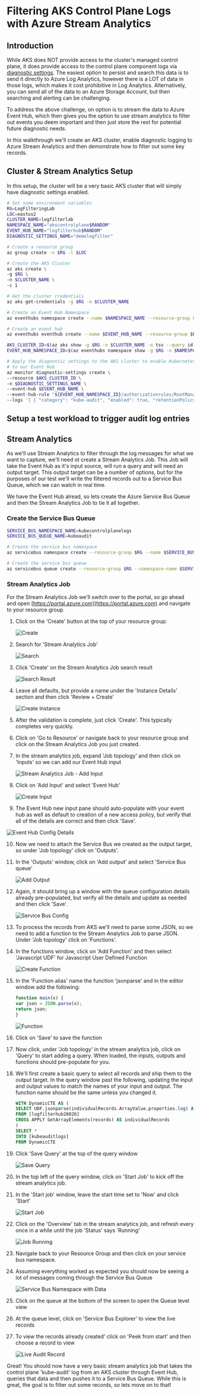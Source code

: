 # Filtering AKS Control Plane Logs with Azure Stream Analytics

## Introduction

While AKS does NOT provide access to the cluster's managed control plane, it does provide access to the control plane component logs via [diagnostic settings](https://learn.microsoft.com/en-us/azure/aks/monitor-aks#aks-control-planeresource-logs). The easiest option to persist and search this data is to send it directly to Azure Log Analytics, however there is a LOT of data in those logs, which makes it cost prohibitive in Log Analytics. Alternatively, you can send all of the data to an Azure Storage Account, but then searching and alerting can be challenging. 

To address the above challenge, on option is to stream the data to Azure Event Hub, which then gives you the option to use stream analytics to filter out events you deem important and then just store the rest for potential future diagnostic needs.

In this walkthrough we'll create an AKS cluster, enable diagnostic logging to Azure Stream Analytics and then demonstrate how to filter out some key records.

## Cluster & Stream Analytics Setup

In this setup, the cluster will be a very basic AKS cluster that will simply have diagnostic settings enabled. 

```bash
# Set some environment variables
RG=LogFilteringLab
LOC=eastus2
CLUSTER_NAME=logfilterlab
NAMESPACE_NAME="akscontrolplane$RANDOM"
EVENT_HUB_NAME="logfilterhub$RANDOM"
DIAGNOSTIC_SETTINGS_NAME="demologfilter"

# Create a resource group
az group create -n $RG -l $LOC

# Create the AKS Cluster
az aks create \
-g $RG \
-n $CLUSTER_NAME \
-c 1

# Get the cluster credentials
az aks get-credentials -g $RG -n $CLUSTER_NAME

# Create an Event Hub Namespace
az eventhubs namespace create --name $NAMESPACE_NAME --resource-group $RG -l $LOC

# Create an event hub
az eventhubs eventhub create --name $EVENT_HUB_NAME --resource-group $RG --namespace-name $NAMESPACE_NAME

AKS_CLUSTER_ID=$(az aks show -g $RG -n $CLUSTER_NAME -o tsv --query id)
EVENT_HUB_NAMESPACE_ID=$(az eventhubs namespace show -g $RG -n $NAMESPACE_NAME -o tsv --query id)

# Apply the diagnostic settings to the AKS cluster to enable Kubernetes audit log shipping
# to our Event Hub
az monitor diagnostic-settings create \
--resource $AKS_CLUSTER_ID \
-n $DIAGNOSTIC_SETTINGS_NAME \
--event-hub $EVENT_HUB_NAME \
--event-hub-rule "${EVENT_HUB_NAMESPACE_ID}/authorizationrules/RootManageSharedAccessKey" \
--logs '[ { "category": "kube-audit", "enabled": true, "retentionPolicy": { "enabled": false, "days": 0 } } ]' 
```

## Setup a test workload to trigger audit log entries

<TBD>

## Stream Analytics

As we'll use Stream Analytics to filter through the log messages for what we want to capture, we'll need ot create a Stream Analytics Job. This Job will take the Event Hub as it's input source, will run a query and will need an output target. This output target can be a number of options, but for the purposes of our test we'll write the filtered records out to a Service Bus Queue, which we can watch in real time.

We have the Event Hub alread, so lets create the Azure Service Bus Queue and then the Stream Analytics Job to tie it all together.

### Create the Service Bus Queue

```bash
SERVICE_BUS_NAMESPACE_NAME=kubecontrolplanelogs
SERVICE_BUS_QUEUE_NAME=kubeaudit

# Create the service bus namespace
az servicebus namespace create --resource-group $RG --name $SERVICE_BUS_NAMESPACE_NAME --location $LOC

# Create the service bus queue
az servicebus queue create --resource-group $RG --namespace-name $SERVICE_BUS_NAMESPACE_NAME --name $SERVICE_BUS_QUEUE_NAME

```

### Stream Analytics Job

For the Stream Analytics Job we'll switch over to the portal, so go ahead and open [https://portal.azure.com](https://portal.azure.com) and navigate to your resource group.

1. Click on the 'Create' button at the top of your resource group:
   
   ![Create](./images/rg-create.jpg)

2. Search for 'Stream Analytics Job'
   
   ![Search](./images/sa-job-search.jpg)

3. Click 'Create' on the Stream Analytics Job search result
   
   ![Search Result](./images/sa-job-search-result.jpg)

4. Leave all defaults, but provide a name under the 'Instance Details' section and then click 'Review + Create'
   
   ![Create Instance](./images/sa-job-create-instance.jpg)

5. After the validation is complete, just click 'Create'. This typically completes very quickly.

6. Click on 'Go to Resource' or navigate back to your resource group and click on the Stream Analytics Job you just created.

7. In the stream analytics job, expand 'Job topology' and then click on 'Inputs' so we can add our Event Hub input
   
   ![Stream Analytics Job - Add Input](./images/sa-job-inputs.jpg)

8. Click on 'Add Input' and select 'Event Hub'
   
   ![Create Input](./images/sa-job-create-input.jpg)

9.  The Event Hub new input pane should auto-populate with your event hub as well as default to creation of a new access policy, but verify that all of the details are correct and then click 'Save'.
    
   ![Event Hub Config Details](./images/sa-event-hub-config.jpg)

10. Now we need to attach the Service Bus we created as the output target, so under 'Job topology' click on 'Outputs'.
    
11. In the 'Outputs' window, click on 'Add output' and select 'Service Bus queue'
    
    ![Add Output](./images/sa-add-output.jpg)

12. Again, it should bring up a window with the queue configuration details already pre-populated, but verify all the details and update as needed and then click 'Save'.
    
    ![Service Bus Config](./images/sa-servicebus-config.jpg)

13. To process the records from AKS we'll need to parse some JSON, so we need to add a function to the Stream Analytics Job to parse JSON. Under 'Job topology' click on 'Functions'.

14. In the functions window, click on 'Add Function' and then select 'Javascript UDF' for Javascript User Defined Function
    
    ![Create Function](./images/sa-create-function.jpg)

15. In the 'Function alias' name the function 'jsonparse' and in the editor window add the following:
    ```javascript
    function main(x) {
    var json = JSON.parse(x);  
    return json;
    }
    ```

    ![Function](./images/sa-javascript-udf.jpg)

16. Click on 'Save' to save the function

17. Now click, under 'Job topology' in the stream analytics job, click on 'Query' to start adding a query. When loaded, the inputs, outputs and functions should pre-populate for you.
    
18. We'll first create a basic query to select all records and ship them to the output target. In the query window past the following, updating the input and output values to match the names of your input and output. The function name should be the same unless you changed it.

    ```sql
    WITH DynamicCTE AS (
    SELECT UDF.jsonparse(individualRecords.ArrayValue.properties.log) AS log
    FROM [logfilterhub28026]
    CROSS APPLY GetArrayElements(records) AS individualRecords
    )
    SELECT *
    INTO [kubeauditlogs]
    FROM DynamicCTE
    ```

19. Click 'Save Query' at the top of the query window

    ![Save Query](./images/sa-save-query.jpg)

20. In the top left of the query window, click on 'Start Job' to kick off the stream analytics job.

21. In the 'Start job' window, leave the start time set to 'Now' and click 'Start'

    ![Start Job](./images/sa-start-job.jpg)
    
22. Click on the 'Overview' tab in the stream analytics job, and refresh every once in a while until the job 'Status' says 'Running'

    ![Job Running](./images/sa-job-status-running.jpg)

23. Navigate back to your Resource Group and then click on your service bus namespace. 

24. Assuming everything worked as expected you should now be seeing a lot of messages coming through the Service Bus Queue

    ![Service Bus Namespace with Data](./images/sb-namespace-live.jpg)

25. Click on the queue at the bottom of the screen to open the Queue level view

26. At the queue level, click on 'Service Bus Explorer' to view the live records

27. To view the records already created' click on 'Peek from start' and then choose a record to view

    ![Live Audit Record](./images/sb-audit-record.jpg)

Great! You should now have a very basic stream analytics job that takes the control plane 'kube-audit' log from an AKS cluster through Event Hub, queries that data and then pushes it to a Service Bus Queue. While this is great, the goal is to filter out some records, so lets move on to that!





